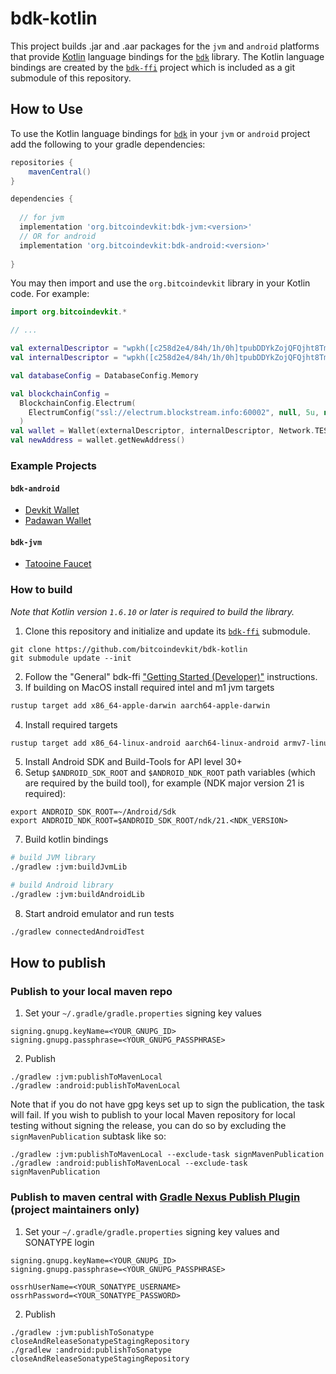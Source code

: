 # bdk-kotlin

This project builds .jar and .aar packages for the `jvm` and `android` platforms that provide 
[Kotlin] language bindings for the [`bdk`] library. The Kotlin language bindings are created by the 
[`bdk-ffi`] project which is included as a git submodule of this repository.

## How to Use

To use the Kotlin language bindings for [`bdk`] in your `jvm` or `android` project add the 
following to your gradle dependencies:
```groovy
repositories {
    mavenCentral()
}

dependencies {
  
  // for jvm
  implementation 'org.bitcoindevkit:bdk-jvm:<version>'
  // OR for android
  implementation 'org.bitcoindevkit:bdk-android:<version>'
  
}
```

You may then import and use the `org.bitcoindevkit` library in your Kotlin code. For example:

```kotlin
import org.bitcoindevkit.*

// ...

val externalDescriptor = "wpkh([c258d2e4/84h/1h/0h]tpubDDYkZojQFQjht8Tm4jsS3iuEmKjTiEGjG6KnuFNKKJb5A6ZUCUZKdvLdSDWofKi4ToRCwb9poe1XdqfUnP4jaJjCB2Zwv11ZLgSbnZSNecE/0/*)"
val internalDescriptor = "wpkh([c258d2e4/84h/1h/0h]tpubDDYkZojQFQjht8Tm4jsS3iuEmKjTiEGjG6KnuFNKKJb5A6ZUCUZKdvLdSDWofKi4ToRCwb9poe1XdqfUnP4jaJjCB2Zwv11ZLgSbnZSNecE/1/*)"

val databaseConfig = DatabaseConfig.Memory

val blockchainConfig =
  BlockchainConfig.Electrum(
    ElectrumConfig("ssl://electrum.blockstream.info:60002", null, 5u, null, 10u)
  )
val wallet = Wallet(externalDescriptor, internalDescriptor, Network.TESTNET, databaseConfig, blockchainConfig)
val newAddress = wallet.getNewAddress()
```

### Example Projects

#### `bdk-android`
* [Devkit Wallet](https://github.com/thunderbiscuit/devkit-wallet)  
* [Padawan Wallet](https://github.com/thunderbiscuit/padawan-wallet)

#### `bdk-jvm`
* [Tatooine Faucet](https://github.com/thunderbiscuit/tatooine)

### How to build
_Note that Kotlin version `1.6.10` or later is required to build the library._

1. Clone this repository and initialize and update its [`bdk-ffi`] submodule.
```shell
git clone https://github.com/bitcoindevkit/bdk-kotlin
git submodule update --init
```
2. Follow the "General" bdk-ffi ["Getting Started (Developer)"] instructions.
3. If building on MacOS install required intel and m1 jvm targets
```sh
rustup target add x86_64-apple-darwin aarch64-apple-darwin
```
4. Install required targets
 ```sh
 rustup target add x86_64-linux-android aarch64-linux-android armv7-linux-androideabi
 ```
5. Install Android SDK and Build-Tools for API level 30+
6. Setup `$ANDROID_SDK_ROOT` and `$ANDROID_NDK_ROOT` path variables (which are required by the 
   build tool), for example (NDK major version 21 is required):
 ```shell
 export ANDROID_SDK_ROOT=~/Android/Sdk
 export ANDROID_NDK_ROOT=$ANDROID_SDK_ROOT/ndk/21.<NDK_VERSION>
 ```
7. Build kotlin bindings
 ```sh
 # build JVM library
 ./gradlew :jvm:buildJvmLib
 
 # build Android library
 ./gradlew :jvm:buildAndroidLib
 ```
8. Start android emulator and run tests
```sh
./gradlew connectedAndroidTest 
```

## How to publish

### Publish to your local maven repo

1. Set your `~/.gradle/gradle.properties` signing key values
```properties
signing.gnupg.keyName=<YOUR_GNUPG_ID>
signing.gnupg.passphrase=<YOUR_GNUPG_PASSPHRASE>
```
2. Publish   
```shell
./gradlew :jvm:publishToMavenLocal
./gradlew :android:publishToMavenLocal
```

Note that if you do not have gpg keys set up to sign the publication, the task will fail. If you wish to publish to your local Maven repository for local testing without signing the release, you can do so by excluding the `signMavenPublication` subtask like so:
```shell
./gradlew :jvm:publishToMavenLocal --exclude-task signMavenPublication
./gradlew :android:publishToMavenLocal --exclude-task signMavenPublication
```

### Publish to maven central with [Gradle Nexus Publish Plugin] (project maintainers only)

1. Set your `~/.gradle/gradle.properties` signing key values and SONATYPE login
```properties
signing.gnupg.keyName=<YOUR_GNUPG_ID>
signing.gnupg.passphrase=<YOUR_GNUPG_PASSPHRASE>

ossrhUserName=<YOUR_SONATYPE_USERNAME>
ossrhPassword=<YOUR_SONATYPE_PASSWORD>
```
2. Publish
```shell
./gradlew :jvm:publishToSonatype closeAndReleaseSonatypeStagingRepository
./gradlew :android:publishToSonatype closeAndReleaseSonatypeStagingRepository
```

[Kotlin]: https://kotlinlang.org/
[Android Studio]: https://developer.android.com/studio/
[`bdk`]: https://github.com/bitcoindevkit/bdk
[`bdk-ffi`]: https://github.com/bitcoindevkit/bdk-ffi
["Getting Started (Developer)"]: https://github.com/bitcoindevkit/bdk-ffi#getting-started-developer
[Gradle Nexus Publish Plugin]: https://github.com/gradle-nexus/publish-plugin

